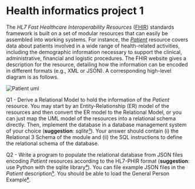 # Health informatics project 1

The *HL7 Fast Healthcare Interoperability Resources* ([FHIR]) standards framework is built on a set of modular resources that can easily be assembled into working systems. For instance, the [*Patient*] resource covers data about patients involved in a wide range of health-related activities, including the demographic information necessary to support the clinical, administrative, financial and logistic procedures. The FHIR website gives a description for the resource, detailing how the information can be encoded in different formats (e.g., XML or JSON). A corresponding high-level diagram is as follows.

![Patient uml](https://github.com/BeatrizRCorreia/health_informatics_project1/blob/master/patient_uml.png)

Q1 - Derive a Relational Model to hold the information of the *Patient* resource. You may start by an Entity-Relationship (ER) model of the resources and then convert the ER model to the Relational Model, or you can just map the UML model of the resources into a relational schema directly. Then, implement the database in a database management system of your choice (**suggestion**: *sqlite*[³]). Your answer should contain (i) the Relational 3 Schema of the module and (ii) the SQL instructions to define the relational schema of the database.

Q2 - Write a program to populate the relational database from JSON files encoding *Patient* resources according to the HL7-PHIR format (**suggestion**: use Python with the sqlite library[⁴]). You can file example JSON files in the *Patient* description[⁵]. You should be able to load the General Person Example[⁶]. 

[FHIR]: http://www.hl7.org/fhir/stu3/
[*Patient*]: http://hl7.org/fhir/STU3/patient.html
[³]: https://www.sqlite.org/index.html
[⁴]: https://docs.python.org/2/library/sqlite3.html
[⁵]: http://hl7.org/fhir/STU3/patient-examples.html
[⁶]: http://hl7.org/fhir/STU3/patient-example.json.html